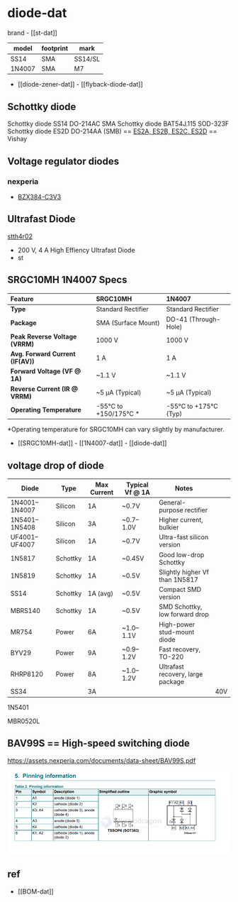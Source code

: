 
# diode-dat

brand - [[st-dat]]

| model  | footprint | mark    |
| ------ | --------- | ------- |
| SS14   | SMA       | SS14/SL |
| 1N4007 | SMA       | M7      |


- [[diode-zener-dat]] - [[flyback-diode-dat]]


## Schottky diode

Schottky diode SS14 DO-214AC SMA
Schottky diode BAT54J.115 SOD-323F
Schottky diode ES2D DO-214AA (SMB) == [ES2A, ES2B, ES2C, ES2D](https://www.vishay.com/docs/88587/es2.pdf) == Vishay

## Voltage regulator diodes

### nexperia

- [BZX384-C3V3](https://www.nexperia.com/product/BZX384-C3V3)

## Ultrafast Diode

[stth4r02](https://www.st.com/en/diodes-and-rectifiers/stth4r02.html)

- 200 V, 4 A High Effiency Ultrafast Diode
- st 




## SRGC10MH 1N4007 Specs 

| Feature                           | SRGC10MH              | 1N4007                |
| :-------------------------------- | :-------------------- | :-------------------- |
| **Type**                          | Standard Rectifier    | Standard Rectifier    |
| **Package**                       | SMA (Surface Mount)   | DO-41 (Through-Hole)  |
| **Peak Reverse Voltage (VRRM)**   | 1000 V                | 1000 V                |
| **Avg. Forward Current (IF(AV))** | 1 A                   | 1 A                   |
| **Forward Voltage (VF @ 1A)**     | ~1.1 V                | ~1.1 V                |
| **Reverse Current (IR @ VRRM)**   | ~5 µA (Typical)       | ~5 µA (Typical)       |
| **Operating Temperature**         | -55°C to +150/175°C * | -55°C to +175°C (Typ) |

*Operating temperature for SRGC10MH can vary slightly by manufacturer.

- [[SRGC10MH-dat]] - [[1N4007-dat]] - [[diode-dat]]

## voltage drop of diode 

| Diode         | Type     | Max Current | Typical Vf @ 1A | Notes                             |     |
| ------------- | -------- | ----------- | --------------- | --------------------------------- | --- |
| 1N4001–1N4007 | Silicon  | 1A          | ~0.7V           | General-purpose rectifier         |     |
| 1N5401–1N5408 | Silicon  | 3A          | ~0.7–1.0V       | Higher current, bulkier           |     |
| UF4001–UF4007 | Silicon  | 1A          | ~0.7V           | Ultra-fast silicon version        |     |
| 1N5817        | Schottky | 1A          | ~0.45V          | Good low-drop Schottky            |     |
| 1N5819        | Schottky | 1A          | ~0.5V           | Slightly higher Vf than 1N5817    |     |
| SS14          | Schottky | 1A (avg)    | ~0.5V           | Compact SMD version               |     |
| MBRS140       | Schottky | 1A          | ~0.5V           | SMD Schottky, low forward drop    |     |
| MR754         | Power    | 6A          | ~1.0–1.1V       | High-power stud-mount diode       |     |
| BYV29         | Power    | 9A          | ~0.9–1.2V       | Fast recovery, TO-220             |     |
| RHRP8120      | Power    | 8A          | ~1.0–1.2V       | Ultrafast recovery, large package |     |
| SS34          |          | 3A          |                 |                                   | 40V |



1N5401 

MBR0520L

## BAV99S == High-speed switching diode

https://assets.nexperia.com/documents/data-sheet/BAV99S.pdf

![](2025-08-19-16-51-09.png)


## ref 

- [[BOM-dat]]
